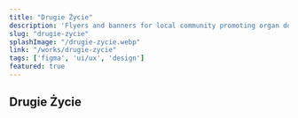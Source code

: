 ```yaml
---
title: "Drugie Życie"
description: 'Flyers and banners for local community promoting organ donation campaign.'
slug: "drugie-zycie"
splashImage: "/drugie-zycie.webp"
link: "/works/drugie-zycie"
tags: ['figma', 'ui/ux', 'design']
featured: true
---
```


## Drugie Życie
